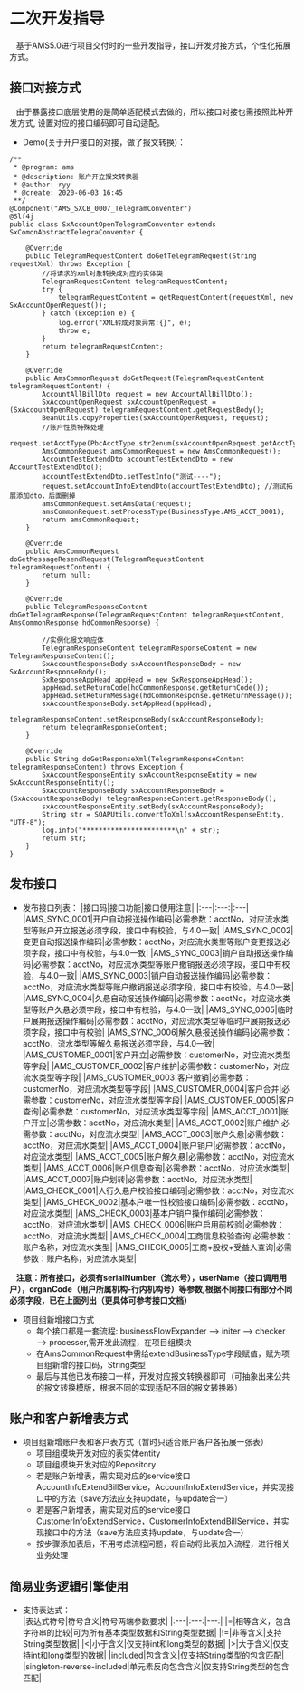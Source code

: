 # 二次开发指导  
&nbsp;&nbsp;&nbsp;基于AMS5.0进行项目交付时的一些开发指导，接口开发对接方式，个性化拓展方式。
## 接口对接方式  
&nbsp;&nbsp;&nbsp;由于暴露接口底层使用的是简单适配模式去做的，所以接口对接也需按照此种开发方式,
设置对应的接口编码即可自动适配。   
+ Demo(关于开户接口的对接，做了报文转换)： 


```  
/**
 * @program: ams
 * @description: 账户开立报文转换器
 * @author: ryy
 * @create: 2020-06-03 16:45
 **/
@Component("AMS_SXCB_0007_TelegramConventer")
@Slf4j
public class SxAccountOpenTelegramConventer extends SxComonAbstractTelegraConventer {

    @Override
    public TelegramRequestContent doGetTelegramRequest(String requestXml) throws Exception {
        //将请求的xml对象转换成对应的实体类
        TelegramRequestContent telegramRequestContent;
        try {
            telegramRequestContent = getRequestContent(requestXml, new SxAccountOpenRequest());
        } catch (Exception e) {
            log.error("XML转成对象异常:{}", e);
            throw e;
        }
        return telegramRequestContent;
    }

    @Override
    public AmsCommonRequest doGetRequest(TelegramRequestContent telegramRequestContent) {
        AccountAllBillDto request = new AccountAllBillDto();
        SxAccountOpenRequest sxAccountOpenRequest = (SxAccountOpenRequest) telegramRequestContent.getRequestBody();
        BeanUtils.copyProperties(sxAccountOpenRequest, request);
        //账户性质特殊处理
        request.setAcctType(PbcAcctType.str2enum(sxAccountOpenRequest.getAcctType()));
        AmsCommonRequest amsCommonRequest = new AmsCommonRequest();
        AccountTestExtendDto accountTestExtendDto = new AccountTestExtendDto();        
        accountTestExtendDto.setTestInfo("测试----");
        request.setAccountInfoExtendDto(accountTestExtendDto); //测试拓展添加dto，后面删掉
        amsCommonRequest.setAmsData(request);
        amsCommonRequest.setProcessType(BusinessType.AMS_ACCT_0001);
        return amsCommonRequest;
    }

    @Override
    public AmsCommonRequest doGetMessageResendRequest(TelegramRequestContent telegramRequestContent) {
        return null;
    }

    @Override
    public TelegramResponseContent doGetTelegramResponse(TelegramRequestContent telegramRequestContent, AmsCommonResponse hdCommonResponse) {

        //实例化报文响应体
        TelegramResponseContent telegramResponseContent = new TelegramResponseContent();
        SxAccountResponseBody sxAccountResponseBody = new SxAccountResponseBody();
        SxResponseAppHead appHead = new SxResponseAppHead();
        appHead.setReturnCode(hdCommonResponse.getReturnCode());
        appHead.setReturnMessage(hdCommonResponse.getReturnMessage());
        sxAccountResponseBody.setAppHead(appHead);
        telegramResponseContent.setResponseBody(sxAccountResponseBody);
        return telegramResponseContent;
    }

    @Override
    public String doGetResponseXml(TelegramResponseContent telegramResponseContent) throws Exception {
        SxAccountResponseEntity sxAccountResponseEntity = new SxAccountResponseEntity();
        SxAccountResponseBody sxAccountResponseBody = (SxAccountResponseBody) telegramResponseContent.getResponseBody();
        sxAccountResponseEntity.setBody(sxAccountResponseBody);
        String str = SOAPUtils.convertToXml(sxAccountResponseEntity, "UTF-8");
        log.info("***********************\n" + str);
        return str;
    }
}

```    
## 发布接口
+ 发布接口列表：
|接口码|接口功能|接口使用注意|
|:---|:---:|:---|
|AMS_SYNC_0001|开户自动报送操作编码|必需参数：acctNo，对应流水类型等账户开立报送必须字段，接口中有校验，与4.0一致|
|AMS_SYNC_0002|变更自动报送操作编码|必需参数：acctNo，对应流水类型等账户变更报送必须字段，接口中有校验，与4.0一致|
|AMS_SYNC_0003|销户自动报送操作编码|必需参数：acctNo，对应流水类型等账户撤销报送必须字段，接口中有校验，与4.0一致|
|AMS_SYNC_0003|销户自动报送操作编码|必需参数：acctNo，对应流水类型等账户撤销报送必须字段，接口中有校验，与4.0一致|
|AMS_SYNC_0004|久悬自动报送操作编码|必需参数：acctNo，对应流水类型等账户久悬必须字段，接口中有校验，与4.0一致|
|AMS_SYNC_0005|临时户展期报送操作编码|必需参数：acctNo，对应流水类型等临时户展期报送必须字段，接口中有校验|
|AMS_SYNC_0006|解久悬报送操作编码|必需参数：acctNo，流水类型等解久悬报送必须字段，与4.0一致|
|AMS_CUSTOMER_0001|客户开立|必需参数：customerNo，对应流水类型等字段|
|AMS_CUSTOMER_0002|客户维护|必需参数：customerNo，对应流水类型等字段|
|AMS_CUSTOMER_0003|客户撤销|必需参数：customerNo，对应流水类型等字段|
|AMS_CUSTOMER_0004|客户合并|必需参数：customerNo，对应流水类型等字段|
|AMS_CUSTOMER_0005|客户查询|必需参数：customerNo，对应流水类型等字段|
|AMS_ACCT_0001|账户开立|必需参数：acctNo，对应流水类型|
|AMS_ACCT_0002|账户维护|必需参数：acctNo，对应流水类型|
|AMS_ACCT_0003|账户久悬|必需参数：acctNo，对应流水类型|
|AMS_ACCT_0004|账户销户|必需参数：acctNo，对应流水类型|
|AMS_ACCT_0005|账户解久悬|必需参数：acctNo，对应流水类型|
|AMS_ACCT_0006|账户信息查询|必需参数：acctNo，对应流水类型|
|AMS_ACCT_0007|账户划转|必需参数：acctNo，对应流水类型|
|AMS_CHECK_0001|人行久悬户校验接口编码|必需参数：acctNo，对应流水类型|
|AMS_CHECK_0002|基本户唯一性校验接口编码|必需参数：acctNo，对应流水类型|
|AMS_CHECK_0003|基本户销户操作编码|必需参数：acctNo，对应流水类型|
|AMS_CHECK_0006|账户启用前校验|必需参数：acctNo，对应流水类型|
|AMS_CHECK_0004|工商信息校验查询|必需参数：账户名称，对应流水类型|
|AMS_CHECK_0005|工商+股权+受益人查询|必需参数：账户名称，对应流水类型|  

&nbsp;&nbsp;&nbsp;**注意：所有接口，必须有serialNumber（流水号），userName（接口调用用户），organCode（用户所属机构-行内机构号）等参数,根据不同接口有部分不同必须字段，已在上面列出（更具体可参考接口文档）**

+ 项目组新增接口方式
    + 每个接口都是一套流程: businessFlowExpander ——> initer ——> checker ——> processer,需开发此流程，在项目组模块
    + 在AmsCommonRequest中需给extendBusinessType字段赋值，赋为项目组新增的接口码，String类型
    + 最后与其他已发布接口一样，开发对应报文转换器即可（可抽象出来公共的报文转换模版，根据不同的实现适配不同的报文转换器）


## 账户和客户新增表方式
+ 项目组新增账户表和客户表方式（暂时只适合账户客户各拓展一张表）
    + 项目组模块开发对应的表实体entity
    + 项目组模块开发对应的Repository
    + 若是账户新增表，需实现对应的service接口AccountInfoExtendBillService，AccountInfoExtendService，并实现接口中的方法（save方法应支持update，与update合一）
    + 若是客户新增表，需实现对应的service接口CustomerInfoExtendService，CustomerInfoExtendBillService，并实现接口中的方法（save方法应支持update，与update合一）
    + 按步骤添加表后，不用考虑流程问题，将自动将此表加入流程，进行相关业务处理

## 简易业务逻辑引擎使用  
+ 支持表达式：  
  |表达式符号|符号含义|符号两端参数要求|
  |:---|:---:|---:|
  |=|相等含义，包含字符串的比较|可为所有基本类型数据和String类型数据|
  |!=|非等含义|支持String类型数据|
  |<|小于含义|仅支持int和long类型的数据|
  |>|大于含义|仅支持int和long类型的数据|
  |included|包含含义|仅支持String类型的包含匹配|
  |singleton-reverse-included|单元素反向包含含义|仅支持String类型的包含匹配|


